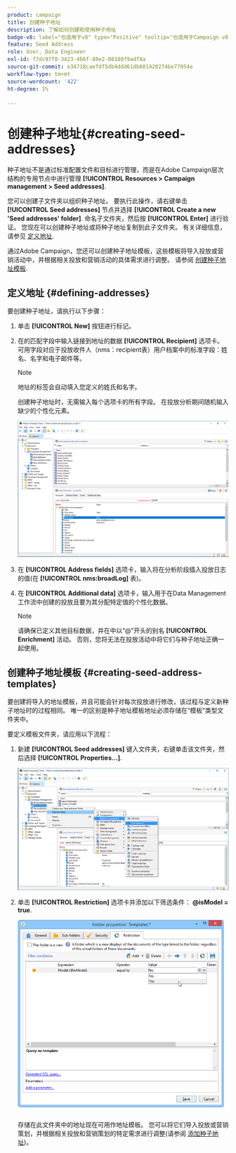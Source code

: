 ```yaml
---
product: campaign
title: 创建种子地址
description: 了解如何创建和使用种子地址
badge-v8: label="也适用于v8" type="Positive" tooltip="也适用于Campaign v8"
feature: Seed Address
role: User, Data Engineer
exl-id: f7dc97f0-3423-4b6f-88e2-08180f9adf8a
source-git-commit: e34718caefdf5db4ddd61db601420274be77054e
workflow-type: tm+mt
source-wordcount: '422'
ht-degree: 1%

---
```


# 创建种子地址{#creating-seed-addresses}

种子地址不是通过标准配置文件和目标进行管理，而是在Adobe Campaign层次结构的专用节点中进行管理 **[!UICONTROL Resources > Campaign management > Seed addresses]**.

您可以创建子文件夹以组织种子地址。 要执行此操作，请右键单击 **[!UICONTROL Seed addresses]** 节点并选择 **[!UICONTROL Create a new 'Seed addresses' folder]**. 命名子文件夹，然后按 **[!UICONTROL Enter]** 进行验证。 您现在可以创建种子地址或将种子地址复制到此子文件夹。 有关详细信息，请参见 [定义地址](#defining-addresses).

通过Adobe Campaign，您还可以创建种子地址模板，这些模板将导入投放或营销活动中，并根据相关投放和营销活动的具体需求进行调整。 请参阅 [创建种子地址模板](#creating-seed-address-templates).

## 定义地址 {#defining-addresses}

要创建种子地址，请执行以下步骤：

1. 单击 **[!UICONTROL New]** 按钮进行标记。
1. 在的匹配字段中输入链接到地址的数据 **[!UICONTROL Recipient]** 选项卡。 可用字段对应于投放收件人（nms：recipient表）用户档案中的标准字段：姓名、名字和电子邮件等。

   >[!NOTE]
   >
   >地址的标签会自动填入您定义的姓氏和名字。
   >
   >创建种子地址时，无需输入每个选项卡的所有字段。 在投放分析期间随机输入缺少的个性化元素。

   ![](assets/s_ncs_user_seedlist_new_address.png)

1. 在 **[!UICONTROL Address fields]** 选项卡，输入将在分析阶段插入投放日志的值(在 **[!UICONTROL nms:broadLog]** 表)。

1. 在 **[!UICONTROL Additional data]** 选项卡，输入用于在Data Management工作流中创建的投放且要为其分配特定值的个性化数据。

   >[!NOTE]
   >
   >请确保已定义其他目标数据，并在中以“@”开头的别名 **[!UICONTROL Enrichment]** 活动。 否则，您将无法在投放活动中将它们与种子地址正确一起使用。

## 创建种子地址模板 {#creating-seed-address-templates}

要创建将导入的地址模板，并且可能会针对每次投放进行修改，该过程与定义新种子地址时的过程相同。 唯一的区别是种子地址模板地址必须存储在“模板”类型文件夹中。

要定义模板文件夹，请应用以下流程：

1. 新建 **[!UICONTROL Seed addresses]** 键入文件夹，右键单击该文件夹，然后选择 **[!UICONTROL Properties...]**.

   ![](assets/s_ncs_user_seedlist_template_folder.png)

1. 单击 **[!UICONTROL Restriction]** 选项卡并添加以下筛选条件： **@isModel = true**.

   ![](assets/s_ncs_user_seedlist_folder_is_model.png)

   存储在此文件夹中的地址现在可用作地址模板。 您可以将它们导入投放或营销策划，并根据相关投放和营销策划的特定需求进行调整(请参阅 [添加种子地址](adding-seed-addresses.md))。
